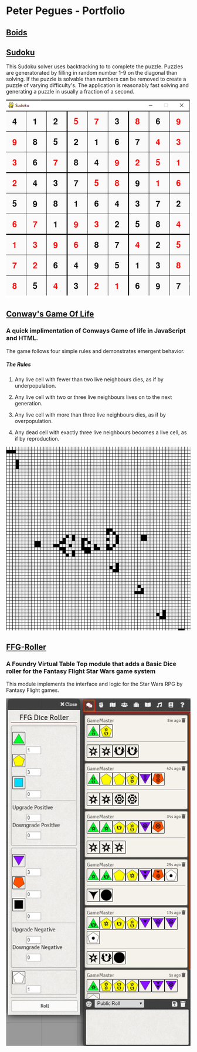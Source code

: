 # Peter Pegues - Portfolio

## [Boids](/boids)

## [Sudoku](https://github.com/petepeg/PySudoku)
This Sudoku solver uses backtracking to to complete the puzzle. Puzzles are generatorated by filling in random number 1-9 on the diagonal than solving. If the puzzle is solvable than numbers can be removed to create a puzzle of varying difficulty's. The application is reasonably fast solving and generating a puzzle in usually a fraction of a second.

![SudoKu](./PySudoku/Sudoku.png)

## [Conway's Game Of Life](https://github.com/petepeg/GameOfLife)
### A quick implimentation of Conways Game of life in JavaScript and HTML.

The game follows four simple rules and demonstrates emergent behavior.
##### The Rules
1. Any live cell with fewer than two live neighbours dies, as if by underpopulation.

2. Any live cell with two or three live neighbours lives on to the next generation.

3. Any live cell with more than three live neighbours dies, as if by overpopulation.

4. Any dead cell with exactly three live neighbours becomes a live cell, as if by reproduction.

![GliderGun](./GameOfLife/GOL.gif)

## [FFG-Roller](https://github.com/petepeg/FFG-Roller)
### A Foundry Virtual Table Top module that adds a Basic Dice roller for the Fantasy Flight Star Wars game system

This module implements the interface and logic for the Star Wars RPG by Fantasy Flight games.

![example](./FFG-Roller/example.png)
